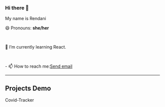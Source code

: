 ### Hi there 👋

<span>My name is Rendani</span>
<br/>

<p>😄 Pronouns: <b color="red">she/her</b></p>
  <br/>
  <p>🌱 I’m currently learning React.</p>
  <br/>
  <p>- 📫 How to reach me:<a href="mailto:rluvhengo@gmail.com">Send email</a></p>
<hr/>
<h2>Projects Demo</h2>
<p><a src="https://heuristic-kilby-a7fe7c.netlify.app"></a></p>
<p><a src="https://infallible-jackson-4be24d.netlify.app"></a>Covid-Tracker</p>

<!--
**Renda02/Renda02** is a ✨ _special_ ✨ repository because its `README.md` (this file) appears on your GitHub profile.

Here are some ideas to get you started:

- 🔭 I’m currently working on ...
- 🌱 I’m currently learning ...
- 👯 I’m looking to collaborate on ...
- 🤔 I’m looking for help with ...
- 💬 Ask me about ...
- 📫 How to reach me: ...
- 😄 Pronouns: ...
- ⚡ Fun fact: ...
-->
